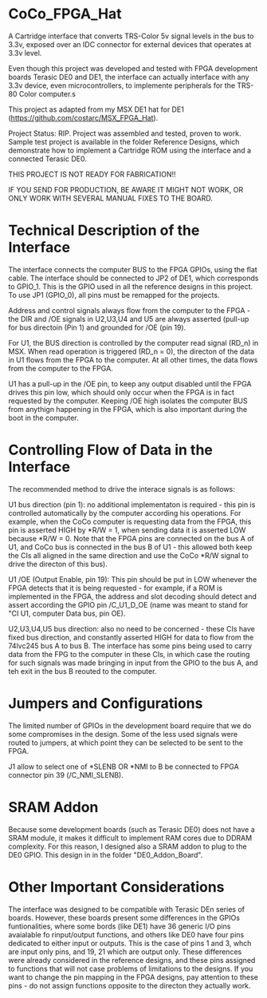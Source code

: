 # CoCo_FPGA_Hat
A Cartridge interface that converts TRS-Color 5v signal levels in the bus to 3.3v, exposed over an IDC connector for external devices that operates at 3.3v level.

Even though this project was developed and tested with FPGA development boards Terasic DE0 and DE1, the interface can actually interface with any 3.3v device, even microcontrollers, to implemente peripherals for the TRS-80 Color computer.s

This project as adapted from my MSX DE1 hat for DE1 (https://github.com/costarc/MSX_FPGA_Hat).


Project Status: RIP. Project was assembled and tested, proven to work. Sample test project is available in the folder Reference Designs, which demonstrate how to implement a Cartridge ROM using the interface and a connected Terasic DE0.

THIS PROJECT IS NOT READY FOR FABRICATION!!

IF YOU SEND FOR PRODUCTION, BE AWARE IT MIGHT NOT WORK, OR ONLY WORK WITH SEVERAL MANUAL FIXES TO THE BOARD.



# Technical Description of the Interface
The interface connects the computer BUS to the FPGA GPIOs, using the flat cable.
The interface should be connected to JP2 of DE1, which corresponds to GPIO_1. This is the GPIO used in all the reference designs in this project. To use JP1 (GPIO_0), all pins must be remapped for the projects.

Address and control signals always flow from the computer to the FPGA - the DIR and /OE signals in U2,U3,U4 and U5 are always asserted (pull-up for bus directoin (Pin 1) and grounded for /OE (pin 19).

For U1, the BUS direction is controlled by the computer read signal (RD_n) in MSX. When read operation is triggered (RD_n = 0), the directon of the data in U1 flows from the FPGA to the computer. At all other times, the data flows from the computer to the FPGA.

U1 has a pull-up in the /OE pin, to keep any output disabled until the FPGA drives this pin low, which should only occur when the FPGA is in fact requested by the computer. Keeping /OE high isolates the computer BUS from anythign happening in the FPGA, which is also important during the boot in the computer.

# Controlling Flow of Data in the Interface
The recommended method to drive the interace signals is as follows:

U1 bus direction (pin 1): no additional implementaton is required - this pin is controlled automatically by the computer according his operations. For example, when the CoCo computer is requesting data from the FPGA, this pin is asserted HIGH by *R/W = 1, when sending data it is asserted LOW because *R/W = 0.
Note that the FPGA pins are connected on the bus A of U1, and CoCo bus is connected in the bus B of U1 - this allowed both keep the CIs all aligned in the same direction and use the CoCo *R/W signal to drive the directon of this bus).

U1 /OE (Output Enable, pin 19): This pin should be put in LOW whenever the FPGA detects that it is being requested - for example, if a ROM is implemented in the FPGA, the address and slot decoding should detect and assert according the GPIO pin /C_U1_D_OE (name was meant to stand for "CI U1, computer Data bus, pin OE).

U2,U3,U4,U5 bus direction: also no need to be concerned - these CIs have fixed bus direction, and constantly asserted HIGH for data to flow from the 74lvc245 bus A to bus B. 
The interface has some pins being used to carry data from the FPG to the computer in these CIs, in which case the routing for such signals was made bringing in input from the GPIO to the bus A, and teh exit in the bus B reouted to the computer.

# Jumpers and Configurations

The limited number of GPIOs in the development board require that we do some compromises in the design.
Some of the less used signals were routed to jumpers, at which point they can be selected to be sent to the FPGA.

J1 allow to select one of *SLENB OR *NMI to B be connected to FPGA connector pin 39 (/C_NMI_SLENB).

# SRAM Addon
Because some development boards (such as Terasic DE0) does not have a SRAM module, it makes it difficult to implement RAM cores due to DDRAM complexity.
For this reason, I designed also a SRAM addon to plug to the DE0  GPIO. This design in in the folder "DE0_Addon_Board".

# Other Important Considerations

The interface was designed to be compatible with Terasic DEn series of boards. However, these boards present some differences in the GPIOs funtionalities, where some bords (like DE1) have 36 generic I/O pins avaialable fo rinput/output functions, and others like DE0 have four pins dedicated to either input or outputs. This is the case of pins 1 and 3, whch are input only pins, and 19, 21 which are output only.
These differences were already considered in the reference designs, and these pins assigned to functions that will not case problems of limitations to the designs.
If you want to change the pin mapping in the FPGA designs, pay attention to these pins - do not assign functions opposite to the directon they actually work.
